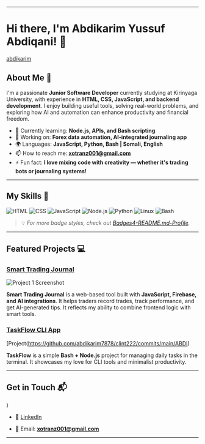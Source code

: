 

---

# Hi there, I'm **Abdikarim Yussuf Abdiqani**! 👋



[abdikarim ](https://github.com/user-attachments/assets/c2cc8fcb-4b7a-4aca-b241-1e59ea8adb1d)
## About Me 🚀

I'm a passionate **Junior Software Developer** currently studying at Kirinyaga University, with experience in **HTML, CSS, JavaScript, and backend development**. I enjoy building useful tools, solving real-world problems, and exploring how AI and automation can enhance productivity and financial freedom.

* 🌱 Currently learning: **Node.js, APIs, and Bash scripting**
* 🔭 Working on: **Forex data automation, AI-integrated journaling app**
* 🌍 Languages: **JavaScript, Python, Bash | Somali, English**
* 📫 How to reach me: **[xotranz001@gmail.com](mailto:xotranz001@gmail.com)**
* ⚡ Fun fact: **I love mixing code with creativity — whether it's trading bots or journaling systems!**

---

## My Skills 🧠

![HTML](https://img.shields.io/badge/-HTML-E34F26?style=flat-square\&logo=html5\&logoColor=white)
![CSS](https://img.shields.io/badge/-CSS-1572B6?style=flat-square\&logo=css3\&logoColor=white)
![JavaScript](https://img.shields.io/badge/-JavaScript-F7DF1E?style=flat-square\&logo=javascript\&logoColor=black)
![Node.js](https://img.shields.io/badge/-Node.js-339933?style=flat-square\&logo=node.js\&logoColor=white)
![Python](https://img.shields.io/badge/-Python-3776AB?style=flat-square\&logo=python\&logoColor=white)
![Linux](https://img.shields.io/badge/-Linux-FCC624?style=flat-square\&logo=linux\&logoColor=black)
![Bash](https://img.shields.io/badge/-Bash-4EAA25?style=flat-square\&logo=gnu-bash\&logoColor=white)

> 💡 *For more badge styles, check out [Badges4-README.md-Profile](https://github.com/alexandresanlim/Badges4-README.md-Profile).*

---

## Featured Projects 💻

### [Smart Trading Journal](your_project_link_here)

![Project 1 Screenshot](your_project_screenshot_url)

**Smart Trading Journal** is a web-based tool built with **JavaScript, Firebase, and AI integrations**. It helps traders record trades, track performance, and get AI-generated tips. It reflects my ability to combine frontend logic with smart tools.

### [TaskFlow CLI App](your_project_2_link_here)

[Project(https://github.com/abdikarim7878/clint222/commits/main/ABDI)

**TaskFlow** is a simple **Bash + Node.js** project for managing daily tasks in the terminal. It showcases my love for CLI tools and minimalist productivity.

---

## Get in Touch 📬
)
* 💼 [LinkedIn](https://www.linkedin.com/in/abdikarim-yussuf-6b0039368)
   
* 📧 Email: **[xotranz001@gmail.com](mailto:xotranz001@gmail.com)**

---


